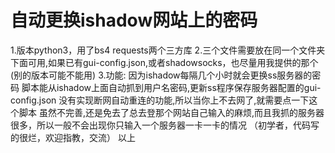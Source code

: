 # 自动更换ishadow网站上的密码
1.版本python3，用了bs4 requests两个三方库
2.三个文件需要放在同一个文件夹下面可用,如果已有gui-config.json,或者shadowsocks，也尽量用我提供的那个(别的版本可能不能用)
3.功能:
	因为ishadow每隔几个小时就会更换ss服务器的密码
	脚本能从ishadow上面自动抓到用户名密码,更新ss程序保存服务器配置的gui-config.json
	没有实现断网自动重连的功能,所以当你上不去网了,就需要点一下这个脚本
	虽然不完善,还是免去了总去登那个网站自己输入的麻烦,而且我抓的服务器很多，所以一般不会出现你只输入一个服务器一卡一卡的情况
（初学者，代码写的很烂，欢迎指教，交流）
以上
